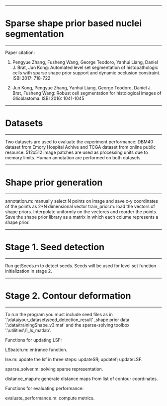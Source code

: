******************************************************
# Sparse shape prior based nuclei segmentation
******************************************************
Paper citation:

1. Pengyue Zhang, Fusheng Wang, George Teodoro, Yanhui Liang, Daniel J. Brat, Jun Kong:
Automated level set segmentation of histopathologic cells with sparse shape prior support and dynamic occlusion constraint. ISBI 2017: 718-722

2. Jun Kong, Pengyue Zhang, Yanhui Liang, George Teodoro, Daniel J. Brat, Fusheng Wang:
Robust cell segmentation for histological images of Glioblastoma. ISBI 2016: 1041-1045
******************************************************
# Datasets
******************************************************
Two datasets are used to evaluate the experiment performance: DBM40 dataset from Emory Hospital Achive and TCGA dataset from online public resource. 512x512 image patches are used as processing units due to memory limits. Human annotation are performed on both datasets.
******************************************************
# Shape prior generation
******************************************************
annotation.m: manually select N points on image and save x-y coordinates of the points as 2*N dimensional vector
train_prior.m: load the vectors of shape priors. Interpolate uniformly on the vectores and reorder the points. Save the shape prior library as a matrix in which each colume represents a shape prior.
******************************************************
# Stage 1. Seed detection
******************************************************
Run getSeeds.m to detect seeds. Seeds will be used for level set function initialization in stage 2.
******************************************************
# Stage 2. Contour deformation
******************************************************
To run the program you must include seed files as in '.\data\your_dataset\seed_detection_result\' ,shape prior data '.\data\trainingShape_v3.mat' and the sparse-solving toolbox '.\utilities\l1_ls_matlab\'.

Functions for updating LSF:

LSbatch.m: entrance function. 

lse.m: update the lsf in three steps: updateSR; updatef; updateLSF.

sparse_solver.m: solving sparse representation.

distance_map.m: generate distance maps from list of contour coordinates.

Functions for evaluating performance:

evaluate_performance.m: compute metrics.
